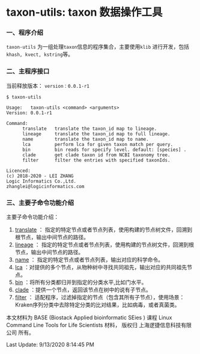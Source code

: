 
# taxon-utils: taxon 数据操作工具

### 一、程序介绍

`taxon-utils` 为一组处理`taxon`信息的程序集合，主要使用`klib` 进行开发，包括`khash, kvect, kstring`等。

### 二、主程序接口

当前释放版本： `version：0.0.1-r1`

    $ taxon-utils

    Usage:   taxon-utils <command> <arguments>
    Version: 0.0.1-r1

    Command:
          translate   translate the taxon_id map to lineage.
          lineage     translate the taxon_id map to full lineage.
          name        translate the taxon_id map to name.
          lca         perform lca for given taxon match per query.
          bin         bin reads for specify level. default: [species] .
          clade       get clade taxon id from NCBI taxonomy tree.
          filter      filter the entries with specified taxonIds.

    Licenced:
    (c) 2018-2020 - LEI ZHANG
    Logic Informatics Co.,Ltd.
    zhanglei@logicinformatics.com


### 三、主要子命令功能介绍

主要子命令功能介绍：

1. [translate](translate/translate.md) ： 指定的特定节点或者节点列表，使用构建的节点树文件，回溯到根节点，输出中间节点的路径。
2. [lineage](lineage/lineage.md)  ： 指定的特定节点或者节点列表，使用构建的节点树文件，回溯到根节点，输出中间节点的路径。
3. [name](name/name.md)  ： 指定的特定节点或者节点列表，输出对应的科学命令。
4. [lca](lca/lca.md) ：对提供的多个节点，从物种树中寻找共同祖先，输出对应的共同祖先节点。
5. [bin](bin/bin.md) ：将所有分类都归并到指定的分类水平,比如门水平。
6. [clade](clade/clade.md) ：提供一个节点，返回该节点在树中的说有子节点。
7. [filter](filter/filter.md) ： 适配程序，过滤掉指定的节点（包含其所有子节点），使用场景：Kraken序列分类中去除特定分类的比对结果，比如病毒，或者真菌类。


本文材料为 BASE (Biostack Applied bioinformatic SEies ) 课程 Linux Command Line Tools for Life Scientists 材料， 版权归 上海逻捷信息科技有限公司 所有。

Last Update: 9/13/2020 8:14:45 PM